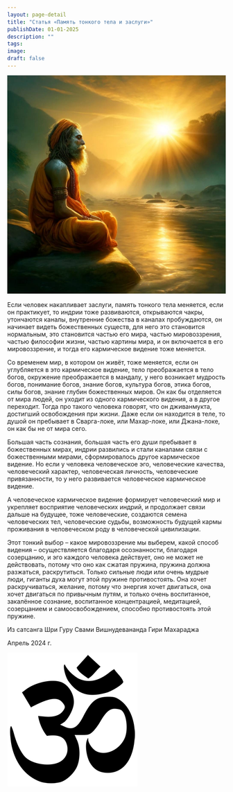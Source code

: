 ```yaml
---
layout: page-detail
title: "Статья «Память тонкого тела и заслуги»"
publishDate: 01-01-2025
description: ""
tags:
image:
draft: false
---
```


  
![Садху](/upload/medialibrary/b4d/b4d6fb114b9986d01dbab8609b6a3844.jpg "Садху")  

  
 Если человек накапливает заслуги, память тонкого тела меняется, если он практикует, то индрии тоже развиваются, открываются чакры, утончаются каналы, внутренние божества в каналах пробуждаются, он начинает видеть божественных существ, для него это становится нормальным, это становится частью его мира, частью мировоззрения, частью философии жизни, частью картины мира, и он включается в его мировоззрение, и тогда его кармическое видение тоже меняется.

 Со временем мир, в котором он живёт, тоже меняется, если он углубляется в это кармическое видение, тело преображается в тело богов, окружение преображается в мандалу, у него возникает мудрость богов, понимание богов, знание богов, культура богов, этика богов, силы богов, знание глубин божественных миров. Он как бы отделяется от мира людей, он уходит из одного кармического видения, а в другое переходит. Тогда про такого человека говорят, что он дживанмукта, достигший освобождения при жизни. Даже если он находится в теле, то душой он пребывает в Сварга-локе, или Махар-локе, или Джана-локе, он как бы не от мира сего.

 Большая часть сознания, большая часть его души пребывает в божественных мирах, индрии развились и стали каналами связи с божественными мирами, сформировалось другое кармическое видение. Но если у человека человеческое эго, человеческие качества, человеческий характер, человеческая личность, человеческие привязанности, то у него развивается человеческое кармическое видение.

 А человеческое кармическое видение формирует человеческий мир и укрепляет восприятие человеческих индрий, и продолжает связи дальше на будущее, тоже человеческие, создаются семена человеческих тел, человеческие судьбы, возможность будущей кармы проживания в человеческом роду в человеческой цивилизации.

 Этот тонкий выбор – какое мировоззрение мы выберем, какой способ видения – осуществляется благодаря осознанности, благодаря созерцанию, и эго каждого человека действует, оно не может не действовать, потому что оно как сжатая пружина, пружина должна разжаться, раскрутиться. Только сильные люди или очень мудрые люди, гиганты духа могут этой пружине противостоять. Она хочет раскручиваться, желание, потому что энергия хочет двигаться, она хочет двигаться по привычным путям, и только очень воспитанное, закалённое сознание, воспитанное концентрацией, медитацией, созерцанием и самоосвобождением, способно противостоять этой пружине.

  
 Из сатсанга Шри Гуру Свами Вишнудевананда Гири Махараджа

 Апрель 2024 г.

![Ом](/upload/medialibrary/4e5/4e59138d7f13f8137afb77ab8ee41988.png) 
